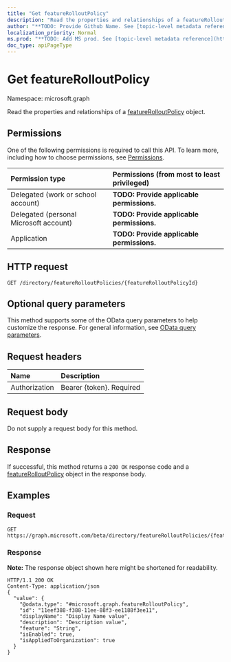 ```yaml
---
title: "Get featureRolloutPolicy"
description: "Read the properties and relationships of a featureRolloutPolicy object."
author: "**TODO: Provide Github Name. See [topic-level metadata reference](https://msgo.azurewebsites.net/add/document/guidelines/metadata.html#topic-level-metadata)**"
localization_priority: Normal
ms.prod: "**TODO: Add MS prod. See [topic-level metadata reference](https://msgo.azurewebsites.net/add/document/guidelines/metadata.html#topic-level-metadata)**"
doc_type: apiPageType
---
```


# Get featureRolloutPolicy

Namespace: microsoft.graph

Read the properties and relationships of a [featureRolloutPolicy](../resources/featurerolloutpolicy.md) object.

## Permissions
One of the following permissions is required to call this API. To learn more, including how to choose permissions, see [Permissions](/concepts/permissions-reference.md).

|Permission type|Permissions (from most to least privileged)|
|:---|:---|
|Delegated (work or school account)|**TODO: Provide applicable permissions.**|
|Delegated (personal Microsoft account)|**TODO: Provide applicable permissions.**|
|Application|**TODO: Provide applicable permissions.**|

## HTTP request
<!-- {
  "blockType": "ignored"
}
-->
``` http
GET /directory/featureRolloutPolicies/{featureRolloutPolicyId}
```

## Optional query parameters
This method supports some of the OData query parameters to help customize the response. For general information, see [OData query parameters](/graph/query-parameters).

## Request headers
|Name|Description|
|:---|:---|
|Authorization|Bearer {token}. Required|

## Request body
Do not supply a request body for this method.

## Response
If successful, this method returns a `200 OK` response code and a [featureRolloutPolicy](../resources/featurerolloutpolicy.md) object in the response body.

## Examples

### Request
<!-- {
  "blockType": "request",
  "name": "get_featurerolloutpolicy"
}
-->
``` http
GET https://graph.microsoft.com/beta/directory/featureRolloutPolicies/{featureRolloutPolicyId}
```

### Response
**Note:** The response object shown here might be shortened for readability.
<!-- {
  "blockType": "response",
  "truncated": true,
  "@odata.type": "microsoft.graph.featureRolloutPolicy"
}
-->
``` http
HTTP/1.1 200 OK
Content-Type: application/json
{
  "value": {
    "@odata.type": "#microsoft.graph.featureRolloutPolicy",
    "id": "11eef388-f388-11ee-88f3-ee1188f3ee11",
    "displayName": "Display Name value",
    "description": "Description value",
    "feature": "String",
    "isEnabled": true,
    "isAppliedToOrganization": true
  }
}
```

